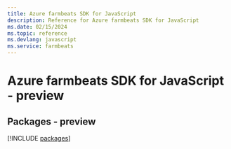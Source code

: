 ```yaml
---
title: Azure farmbeats SDK for JavaScript
description: Reference for Azure farmbeats SDK for JavaScript
ms.date: 02/15/2024
ms.topic: reference
ms.devlang: javascript
ms.service: farmbeats
---
```

# Azure farmbeats SDK for JavaScript - preview
## Packages - preview
[!INCLUDE [packages](farmbeats-index.md)]